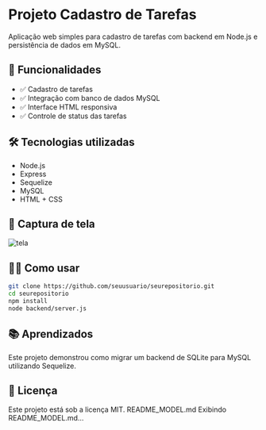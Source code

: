 

# Projeto Cadastro de Tarefas

Aplicação web simples para cadastro de tarefas com backend em Node.js e persistência de dados em MySQL.

## 🚀 Funcionalidades

- ✅ Cadastro de tarefas
- ✅ Integração com banco de dados MySQL
- ✅ Interface HTML responsiva
- ✅ Controle de status das tarefas

## 🛠️ Tecnologias utilizadas

- Node.js
- Express
- Sequelize
- MySQL
- HTML + CSS

## 📸 Captura de tela

![tela](./screenshot.png)

## 🧑‍💻 Como usar

```bash
git clone https://github.com/seuusuario/seurepositorio.git
cd seurepositorio
npm install
node backend/server.js
```

## 📚 Aprendizados

Este projeto demonstrou como migrar um backend de SQLite para MySQL utilizando Sequelize.

## 📄 Licença

Este projeto está sob a licença MIT.
README_MODEL.md
Exibindo README_MODEL.md…
